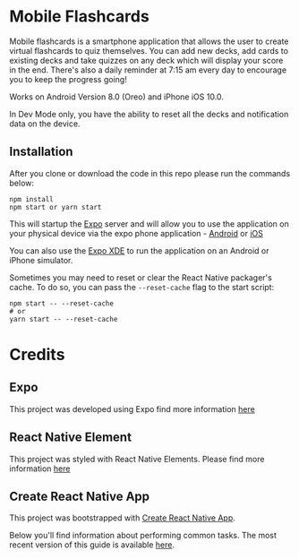 # Mobile Flashcards

Mobile flashcards is a smartphone application that allows the user to create virtual flashcards to quiz themselves. You can add new decks, add cards to existing decks and take quizzes on any deck which will display your score in the end. There's also a daily reminder at 7:15 am every day to encourage you to keep the progress going!

Works on Android Version 8.0 (Oreo) and iPhone iOS 10.0.

In Dev Mode only, you have the ability to reset all the decks and notification data on the device.

## Installation

After you clone or download the code in this repo please run the commands below:

```
npm install
npm start or yarn start
```

This will startup the [Expo](https://expo.io/) server and will allow you to use the application on your physical device via the expo phone application - [Android](https://play.google.com/store/apps/details?id=host.exp.exponent&referrer=www) or [iOS](https://itunes.apple.com/app/apple-store/id982107779?ct=www&mt=8)

You can also use the [Expo XDE](https://expo.io/tools) to run the application on an Android or iPhone simulator.

Sometimes you may need to reset or clear the React Native packager's cache. To do so, you can pass the `--reset-cache` flag to the start script:

```
npm start -- --reset-cache
# or
yarn start -- --reset-cache
```

# Credits

## Expo

This project was developed using Expo find more information [here](https://docs.expo.io/versions/latest/index.html)

## React Native Element

This project was styled with React Native Elements. Please find more information [here](https://github.com/react-native-training/react-native-elements)

## Create React Native App

This project was bootstrapped with [Create React Native App](https://github.com/react-community/create-react-native-app).

Below you'll find information about performing common tasks. The most recent version of this guide is available [here](https://github.com/react-community/create-react-native-app/blob/master/react-native-scripts/template/README.md).
